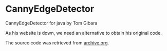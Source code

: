 # CannyEdgeDetector
CannyEdgeDetector for java by Tom Gibara

As his website is down, we need an alternative to obtain his original code.

The source code was retrieved from [archive.org](https://web.archive.org/web/20230607095124/http://www.tomgibara.com/computer-vision/canny-edge-detector).
